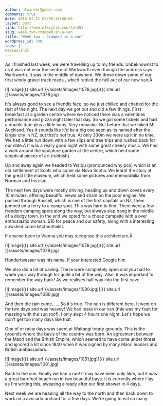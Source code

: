 ```yaml
---
author: ntwinder@gmail.com
comments: true
date: 2016-02-21 07:55:11+00:00
layout: post
link: http://www.nfxcycle.com/?p=308
slug: week-two-cramped-in-a-van
title: 'Week two : Cramped in a van'
wordpress_id: 308
tags: [
newzealand]
---
```


As I finished last week, we were travelling up to my friends. Unbeknownst to us it was not near the centre of Warkworth even though the address says Warkworth. It was in the middle of nowhere. We drove down some of our first windy gravel track roads , which rattled the hell out of our new van.Â 


[![image]({{ site.url }}/assets/images/1078.jpg)]({{ site.url }}/assets/images/1078.jpg)



It's always good to see a friendly face, so we just chilled and chatted for the rest of the night. The next day we got out and did a few things. First breakfast at a garden centre where we noticed there was a valentines performance and pizza night later that day. So we got some tickets and had a double date plus a little baby. Very romantic. But before that we hiked Mt Auckland. Yes it sounds like it'd be a big one seen as its named after the larger city in NZ, but that's not true. At only 300m we were up it in no time. We had a little run down with a few slips and tree trips and rushed back for our date.Â 
It was a really good night with some great cheesy music. We had a walk around the sculpture garden at the centre, which held some sceptical pieces of art (rubbish).

Up and away again we headed to Waipu (pronounced why poo) which is an old settlement of Scots who came via Nova Scotia. We learnt the story at the great little museum, which held some pictures and memorabilia from Norman and his clan.

The next few days were mostly driving, heading up and down coves every 10 minutes, offering beautiful views and strain on the poor engine. We passed through Russell, which is one of the first capitals on NZ, them jumped on a ferry to a camp spot. This was hard to find. There were a few freedom camping spots along the way, but always slap bang in the middle of a dodgy town. In the end we opted for a cheap campsite with a over enthusiastic woman. $16 for peace and our safety, along with a interesting cowshed come kitchen/toilet.

If anyone been to Vienna you may recognise this architecture.Â 


[![image]({{ site.url }}/assets/images/1079.jpg)]({{ site.url }}/assets/images/1079.jpg)



Hundertwasser was his name. If your interested Google him.

We also did a bit of caving. These were completely open and you had to wade your way through for quite a bit of the way. Also, it was important to remember the way back! As we realises half way into the first cave.


[![image]({{ site.url }}/assets/images/1080.jpg)]({{ site.url }}/assets/images/1080.jpg)



And then the rain came...... So it's true. The rain is different here. It went on for two days and was heavey! We had leaks in our van (this was my fault for messing with the sun roof). I only slept 4 hours one night. Let's hope we don't get too many days like that.

One of or rainy days was spent at Waitangi treaty grounds. This is the grounds where the basis of the country was born. An agreement between the Maori and the British Empire, which seemed to have come under threat and ignored a lot since 1840 when it was signed by many Maori leaders and British ambassadors.


[![image]({{ site.url }}/assets/images/1081.jpg)]({{ site.url }}/assets/images/1081.jpg)



Back to the sun. Finally we had a run! It may have been only 5km, but it was a great barefoot beach run in two beautiful bays. It is currently where I lay as I'm writing this, sweating already after our first shower in 4 days.

Next week we are heading all the way to the north and then back down to work on a avocado orchard for a few days. We're going to eat so many.
